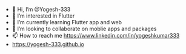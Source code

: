 - 👋 Hi, I’m @Yogesh-333
- 👀 I’m interested in Flutter 
- 🌱 I’m currently learning Flutter app and web
- 💞️ I’m looking to collaborate on moblie apps and packages
- 📫 How to reach me https://www.linkedin.com/in/yogeshkumar333
- https://yogesh-333.github.io
<!---
Yogesh-333/Yogesh-333 is a ✨ special ✨ repository because its `README.md` (this file) appears on your GitHub profile.
You can click the Preview link to take a look at your changes.
--->
